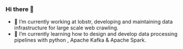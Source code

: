 ### Hi there 👋

- 🔭 I’m currently working at lobstr, developing and maintaining data infrastructure for large scale web crawling.
- 🌱 I’m currently learning how to design and develop data processing pipelines with python , Apache Kafka & Apache Spark.

<!--
**AndrewOdiit/AndrewOdiit** is a ✨ _special_ ✨ repository because its `README.md` (this file) appears on your GitHub profile.

Here are some ideas to get you started:

- 👯 I’m looking to collaborate on ...
- 🤔 I’m looking for help with ...
- 💬 Ask me about ...
- 📫 How to reach me: ...
- 😄 Pronouns: ...
- ⚡ Fun fact: ...

-->
